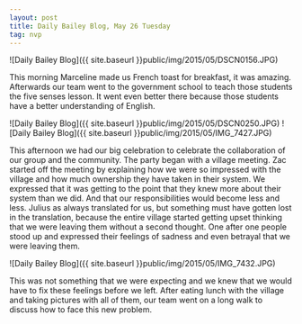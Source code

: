 ```yaml
---
layout: post
title: Daily Bailey Blog, May 26 Tuesday
tag: nvp
---
```


![Daily Bailey Blog]({{ site.baseurl }}public/img/2015/05/DSCN0156.JPG)

This morning Marceline made us French toast for breakfast, it was amazing. Afterwards our team went to the government school to teach those students the five senses lesson. It went even better there because those students have a better understanding of English.

![Daily Bailey Blog]({{ site.baseurl }}public/img/2015/05/DSCN0250.JPG)
![Daily Bailey Blog]({{ site.baseurl }}public/img/2015/05/IMG_7427.JPG)

This afternoon we had our big celebration to celebrate the collaboration of our group and the community.  The party began with a village meeting. Zac started off the meeting by explaining how we were so impressed with the village and how much ownership they have taken in their system. We expressed that it was getting to the point that they knew more about their system than we did. And that our responsibilities would become less and less. Julius as always translated for us, but something must have gotten lost in the translation, because the entire village started getting upset thinking that we were leaving them without a second thought. One after one people stood up and expressed their feelings of sadness and even betrayal that we were leaving them.

![Daily Bailey Blog]({{ site.baseurl }}public/img/2015/05/IMG_7432.JPG)

This was not something that we were expecting and we knew that we would have to fix these feelings before we left. After eating lunch with the village and taking pictures with all of them, our team went on a long walk to discuss how to face this new problem.
